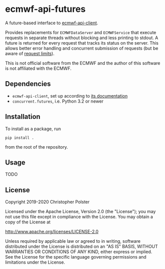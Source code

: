 # ecmwf-api-futures

A future-based interface to [ecmwf-api-client](https://github.com/ecmwf/ecmwf-api-client).

Provides replacements for `ECMWFDataServer` and `ECMWFService` that execute requests in separate threads without blocking and less printing to stdout.
A future is returned for every request that tracks its status on the server.
This allows better error handling and concurrent submission of requests (but be aware of [request limits](https://confluence.ecmwf.int/display/UDOC/Total+number+of+requests+a+user+can+submit+-+Web+API+FAQ)).

This is not official software from the ECMWF and the author of this software is not affiliated with the ECMWF.


## Dependencies

- `ecmwf-api-client`, set up according to [its documentation](https://github.com/ecmwf/ecmwf-api-client#configure)
- `concurrent.futures`, i.e. Python 3.2 or newer


## Installation

To install as a package, run

    pip install .

from the root of the repository.


## Usage

TODO


## License

Copyright 2019-2020 Christopher Polster

Licensed under the Apache License, Version 2.0 (the "License");
you may not use this file except in compliance with the License.
You may obtain a copy of the License at

http://www.apache.org/licenses/LICENSE-2.0

Unless required by applicable law or agreed to in writing, software
distributed under the License is distributed on an "AS IS" BASIS,
WITHOUT WARRANTIES OR CONDITIONS OF ANY KIND, either express or implied.
See the License for the specific language governing permissions and
limitations under the License.
